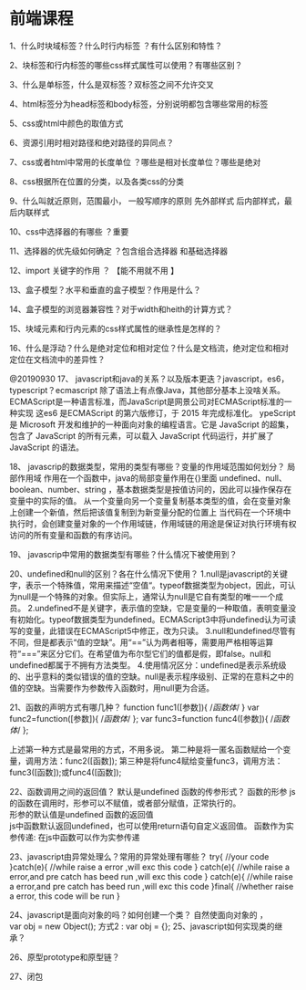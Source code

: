 前端课程
======
1、什么时块域标签？什么时行内标签 ？有什么区别和特性？<br/>


2、块标签和行内标签的哪些css样式属性可以使用？有哪些区别？


3、什么是单标签，什么是双标签？双标签之间不允许交叉

4、html标签分为head标签和body标签，分别说明都包含哪些常用的标签

5、css或html中颜色的取值方式

6、资源引用时相对路径和绝对路径的异同点？

7、css或者html中常用的长度单位 ？哪些是相对长度单位？哪些是绝对

8、css根据所在位置的分类，以及各类css的分类

9、什么叫就近原则，范围最小，    一般写顺序的原则  先外部样式 后内部样式，最后内联样式 

10、css中选择器的有哪些  ？重要


11、选择器的优先级如何确定 ？包含组合选择器 和基础选择器

12、import 关键字的作用 ？ 【能不用就不用 】 

13、盒子模型？水平和垂直的盒子模型？作用是什么？

14、盒子模型的浏览器兼容性？对于width和heith的计算方式？

15、块域元素和行内元素的css样式属性的继承性是怎样的？

16、什么是浮动？什么是绝对定位和相对定位？什么是文档流，绝对定位和相对定位在文档流中的差异性？

@20190930
17、 javascript和java的关系？以及版本更迭？javascript，es6，typescript？ecmascript
除了语法上有点像Java，其他部分基本上没啥关系。  ECMAScript是一种语言标准，而JavaScript是网景公司对ECMAScript标准的一种实现 
这es6 是ECMAScript 的第六版修订，于 2015 年完成标准化。 
ypeScript 是 Microsoft 开发和维护的一种面向对象的编程语言。它是 JavaScript 的超集，包含了 JavaScript 的所有元素，可以载入 JavaScript 代码运行，并扩展了 JavaScript 的语法。

18、 javascrip的数据类型，常用的类型有哪些？变量的作用域范围如何划分？
   局部作用域 作用在一个函数中，java的局部变量作用在{}里面
undefined、null、boolean、number、string 
，基本数据类型是按值访问的，因此可以操作保存在变量中的实际的值。 从一个变量向另一个变量复制基本类型的值，会在变量对象上创建一个新值，然后把该值复制到为新变量分配的位置上 
当代码在一个环境中执行时，会创建变量对象的一个作用域链，作用域链的用途是保证对执行环境有权访问的所有变量和函数的有序访问。

19、 javascrip中常用的数据类型有哪些？什么情况下被使用到？ 

20、undefined和null的区别？各在什么情况下使用？
1.null是javascript的关键字，表示一个特殊值，常用来描述“空值“。typeof数据类型为object，因此，可认为null是一个特殊的对象。但实际上，通常认为null是它自有类型的唯一一个成员。
2.undefined不是关键字，表示值的空缺，它是变量的一种取值，表明变量没有初始化。typeof数据类型为undefined。ECMAScript3中将undefined认为可读写的变量，此错误在ECMAScript5中修正，改为只读。
3.null和undefined尽管有不同，但是都表示“值的空缺”。用“==”认为两者相等，需要用严格相等运算符“===”来区分它们。在希望值为布尔型它们的值都是假，即false。null和undefined都属于不拥有方法类型。
4.使用情况区分：undefined是表示系统级的、出乎意料的类似错误的值的空缺。null是表示程序级别、正常的在意料之中的值的空缺。当需要作为参数传入函数时，用null更为合适。


21、函数的声明方式有哪几种？
function func1([参数]){
/*函数体*/
}
var func2=function([参数]){
/*函数体*/
};
var func3=function func4([参数]){
/*函数体*/
};


上述第一种方式是最常用的方式，不用多说。
第二种是将一匿名函数赋给一个变量，调用方法：func2([函数]);
第三种是将func4赋给变量func3，调用方法：func3([函数]);或func4([函数]);
 

22、函数调用之间的返回值？  默认是undefined  函数的传参形式？ 
函数的形参					js的函数在调用时，形参可以不赋值，或者部分赋值，正常执行的。		
形参的默认值是undefined				函数的返回值			
js中函数默认返回undefined，也可以使用return语句自定义返回值。	
函数作为实参传递:					在js中函数可以作为实参传递

23、javascript由异常处理么？常用的异常处理有哪些？
try{
    //your code 
}catch(e){
    //while raise a error ,will exc this code
}
catch(e){
    //while raise a error,and pre catch has beed run  ,will exc this code
}
catch(e){
    //while raise a error,and pre catch has beed run  ,will exc this code
}final{
    //whether raise a error, this code will be run 
}

24、javascript是面向对象的吗？如何创建一个类？
自然使面向对象的 ，   
var obj = new Object(); 
方式2 : var obj = {};
25、javascript如何实现类的继承？

26、原型prototype和原型链？

27、闭包
